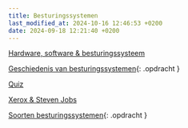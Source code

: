 ```yaml
---
title: Besturingssystemen
last_modified_at: 2024-10-16 12:46:53 +0200
date: 2024-09-18 12:21:40 +0200
---
```


[Hardware, software & besturingssysteem](Hardware-software-besturingssysteem)

[Geschiedenis van besturingssystemen](Geschiedenis-van-besturingssystemen){: .opdracht }

[Quiz](Geschiedenis-van-besturingssystemen-quiz)

[Xerox & Steven Jobs](Xerox-en-steve-jobs)

[Soorten besturingssystemen](Soorten-besturingssystemen){: .opdracht }
